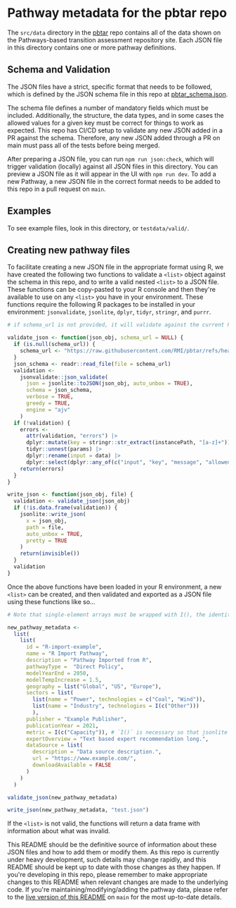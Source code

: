 # Pathway metadata for the pbtar repo

The `src/data` directory in the [pbtar](https://github.com/RMI/pbtar) repo contains all of the data shown on the Pathways-based transition assessment repository site.
Each JSON file in this directory contains one or more pathway definitions.

## Schema and Validation

The JSON files have a strict, specific format that needs to be followed, which is defined by the JSON schema file in this repo at [pbtar_schema.json](https://github.com/RMI/pbtar/blob/main/src/schema/schema.json).

The schema file defines a number of mandatory fields which must be included.
Additionally, the structure, the data types, and in some cases the allowed values for a given key must be correct for things to work as expected.
This repo has CI/CD setup to validate any new JSON added in a PR against the schema.
Therefore, any new JSON added through a PR on main must pass all of the tests before being merged.

After preparing a JSON file, you can run `npm run json:check`, which will trigger validation (locally) against all JSON files in this directory.
You can preview a JSON file as it will appear in the UI with `npm run dev`.
To add a new Pathway, a new JSON file in the correct format needs to be added to this repo in a pull request on `main`.

## Examples

To see example files, look in this directory, or `testdata/valid/`.

## Creating new pathway files

To facilitate creating a new JSON file in the appropriate format using R, we have created the following two functions to validate a `<list>` object against the schema in this repo, and to write a valid nested `<list>` to a JSON file.
These functions can be copy-pasted to your R console and then they're available to use on any `<list>` you have in your environment.
These functions require the following R packages to be installed in your environment: `jsonvalidate`, `jsonlite`, `dplyr`, `tidyr`, `stringr`, and `purrr`.

```r
# if schema_url is not provided, it will validate against the current PROD schema.

validate_json <- function(json_obj, schema_url = NULL) {
  if (is.null(schema_url)) {
    schema_url <- "https://raw.githubusercontent.com/RMI/pbtar/refs/heads/main/pbtar_schema.json"
  }
  json_schema <- readr::read_file(file = schema_url)
  validation <-
    jsonvalidate::json_validate(
      json = jsonlite::toJSON(json_obj, auto_unbox = TRUE),
      schema = json_schema,
      verbose = TRUE,
      greedy = TRUE,
      engine = "ajv"
    )
  if (!validation) {
    errors <-
      attr(validation, "errors") |>
      dplyr::mutate(key = stringr::str_extract(instancePath, "[a-z]+")) |>
      tidyr::unnest(params) |>
      dplyr::rename(input = data) |>
      dplyr::select(dplyr::any_of(c("input", "key", "message", "allowedValues")))
    return(errors)
  }
}

write_json <- function(json_obj, file) {
  validation <- validate_json(json_obj)
  if (!is.data.frame(validation)) {
    jsonlite::write_json(
      x = json_obj,
      path = file,
      auto_unbox = TRUE,
      pretty = TRUE
    )
    return(invisible())
  }
  validation
}
```

Once the above functions have been loaded in your R environment, a new `<list>` can be created, and then validated and exported as a JSON file using these functions like so...

```r
# Note that single-element arrays must be wrapped with I(), the identity function, to ensure that `jsonlite` processes them as arrays, rather than length-1 vectors (everything is a vector in R).

new_pathway_metadata <-
  list(
    list(
      id = "R-import-example",
      name = "R Import Pathway",
      description = "Pathway Imported from R",
      pathwayType =  "Direct Policy",
      modelYearEnd = 2050,
      modelTempIncrease = 1.5,
      geography = list("Global", "US", "Europe"),
      sectors = list(
        list(name = "Power", technologies = c("Coal", "Wind")),
        list(name = "Industry", technologies = I(c("Other")))
        ),
      publisher = "Example Publisher",
      publicationYear = 2021,
      metric = I(c("Capacity")), # `I()` is necessary so that jsonlite parses it as a length 1 array
      expertOverview = "Text based expert recommendation long.",
      dataSource = list(
        description = "Data source description.",
        url = "https://www.example.com/",
        downloadAvailable = FALSE
      )
    )
  )

validate_json(new_pathway_metadata)

write_json(new_pathway_metadata, "test.json")
```

If the `<list>` is not valid, the functions will return a data frame with information about what was invalid.

This README should be the definitive source of information about these JSON files and how to add them or modify them.
As this repo is currently under heavy development, such details may change rapidly, and this README should be kept up to date with those changes as they happen.
If you're developing in this repo, please remember to make appropriate changes to this README when relevant changes are made to the underlying code.
If you're maintaining/modifying/adding the pathway data, please refer to the [live version of this README](https://github.com/RMI/pbtar/blob/main/src/data/README.md) on `main` for the most up-to-date details.
